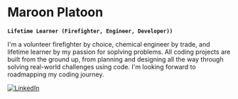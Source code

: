 # Maroon Platoon

**`Lifetime Learner (Firefighter, Engineer, Developer))`**

I'm a volunteer firefighter by choice, chemical engineer by trade, and lifetime learner by my passion for soplving problems. All coding projects are built from the ground up, from planning and designing all the way through solving real-world challenges using code. I'm looking forward to roadmapping my coding journey. 

<p align="left">
  <a href="https://www.linkedin.com/in/james-d-caruso/">
    <img alt="LinkedIn" title="Check out my LinkedIn page"
    src="https://custom-icon-badges.demolab.com/badge/custom-badge-blue.svg?logo=linkedin_logo_initials-min"/></a>
